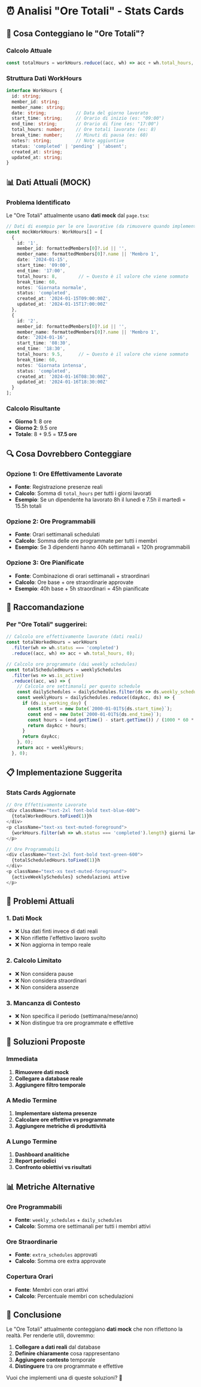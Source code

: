 # ⏰ Analisi "Ore Totali" - Stats Cards

## 🎯 **Cosa Conteggiano le "Ore Totali"?**

### **Calcolo Attuale**
```typescript
const totalHours = workHours.reduce((acc, wh) => acc + wh.total_hours, 0);
```

### **Struttura Dati WorkHours**
```typescript
interface WorkHours {
  id: string;
  member_id: string;
  member_name: string;
  date: string;           // Data del giorno lavorato
  start_time: string;     // Orario di inizio (es: "09:00")
  end_time: string;       // Orario di fine (es: "17:00")
  total_hours: number;    // Ore totali lavorate (es: 8)
  break_time: number;     // Minuti di pausa (es: 60)
  notes?: string;         // Note aggiuntive
  status: 'completed' | 'pending' | 'absent';
  created_at: string;
  updated_at: string;
}
```

## 📊 **Dati Attuali (MOCK)**

### **Problema Identificato**
Le "Ore Totali" attualmente usano **dati mock** dal `page.tsx`:

```typescript
// Dati di esempio per le ore lavorative (da rimuovere quando implementato il database)
const mockWorkHours: WorkHours[] = [
  {
    id: '1',
    member_id: formattedMembers[0]?.id || '',
    member_name: formattedMembers[0]?.name || 'Membro 1',
    date: '2024-01-15',
    start_time: '09:00',
    end_time: '17:00',
    total_hours: 8,        // ← Questo è il valore che viene sommato
    break_time: 60,
    notes: 'Giornata normale',
    status: 'completed',
    created_at: '2024-01-15T09:00:00Z',
    updated_at: '2024-01-15T17:00:00Z'
  },
  {
    id: '2',
    member_id: formattedMembers[0]?.id || '',
    member_name: formattedMembers[0]?.name || 'Membro 1',
    date: '2024-01-16',
    start_time: '08:30',
    end_time: '18:30',
    total_hours: 9.5,      // ← Questo è il valore che viene sommato
    break_time: 60,
    notes: 'Giornata intensa',
    status: 'completed',
    created_at: '2024-01-16T08:30:00Z',
    updated_at: '2024-01-16T18:30:00Z'
  }
];
```

### **Calcolo Risultante**
- **Giorno 1**: 8 ore
- **Giorno 2**: 9.5 ore
- **Totale**: 8 + 9.5 = **17.5 ore**

## 🔍 **Cosa Dovrebbero Conteggiare**

### **Opzione 1: Ore Effettivamente Lavorate**
- **Fonte**: Registrazione presenze reali
- **Calcolo**: Somma di `total_hours` per tutti i giorni lavorati
- **Esempio**: Se un dipendente ha lavorato 8h il lunedì e 7.5h il martedì = 15.5h totali

### **Opzione 2: Ore Programmabili**
- **Fonte**: Orari settimanali schedulati
- **Calcolo**: Somma delle ore programmate per tutti i membri
- **Esempio**: Se 3 dipendenti hanno 40h settimanali = 120h programmabili

### **Opzione 3: Ore Pianificate**
- **Fonte**: Combinazione di orari settimanali + straordinari
- **Calcolo**: Ore base + ore straordinarie approvate
- **Esempio**: 40h base + 5h straordinari = 45h pianificate

## 🎯 **Raccomandazione**

### **Per "Ore Totali" suggerirei:**
```typescript
// Calcolo ore effettivamente lavorate (dati reali)
const totalWorkedHours = workHours
  .filter(wh => wh.status === 'completed')
  .reduce((acc, wh) => acc + wh.total_hours, 0);

// Calcolo ore programmate (dai weekly schedules)
const totalScheduledHours = weeklySchedules
  .filter(ws => ws.is_active)
  .reduce((acc, ws) => {
    // Calcola ore settimanali per questo schedule
    const dailySchedules = dailySchedules.filter(ds => ds.weekly_schedule_id === ws.id);
    const weeklyHours = dailySchedules.reduce((dayAcc, ds) => {
      if (ds.is_working_day) {
        const start = new Date(`2000-01-01T${ds.start_time}`);
        const end = new Date(`2000-01-01T${ds.end_time}`);
        const hours = (end.getTime() - start.getTime()) / (1000 * 60 * 60);
        return dayAcc + hours;
      }
      return dayAcc;
    }, 0);
    return acc + weeklyHours;
  }, 0);
```

## 📋 **Implementazione Suggerita**

### **Stats Cards Aggiornate**
```typescript
// Ore Effettivamente Lavorate
<div className="text-2xl font-bold text-blue-600">
  {totalWorkedHours.toFixed(1)}h
</div>
<p className="text-xs text-muted-foreground">
  {workHours.filter(wh => wh.status === 'completed').length} giorni lavorati
</p>

// Ore Programmabili
<div className="text-2xl font-bold text-green-600">
  {totalScheduledHours.toFixed(1)}h
</div>
<p className="text-xs text-muted-foreground">
  {activeWeeklySchedules} schedulazioni attive
</p>
```

## 🚨 **Problemi Attuali**

### **1. Dati Mock**
- ❌ Usa dati finti invece di dati reali
- ❌ Non riflette l'effettivo lavoro svolto
- ❌ Non aggiorna in tempo reale

### **2. Calcolo Limitato**
- ❌ Non considera pause
- ❌ Non considera straordinari
- ❌ Non considera assenze

### **3. Mancanza di Contesto**
- ❌ Non specifica il periodo (settimana/mese/anno)
- ❌ Non distingue tra ore programmate e effettive

## 🔧 **Soluzioni Proposte**

### **Immediata**
1. **Rimuovere dati mock**
2. **Collegare a database reale**
3. **Aggiungere filtro temporale**

### **A Medio Termine**
1. **Implementare sistema presenze**
2. **Calcolare ore effettive vs programmate**
3. **Aggiungere metriche di produttività**

### **A Lungo Termine**
1. **Dashboard analitiche**
2. **Report periodici**
3. **Confronto obiettivi vs risultati**

## 📊 **Metriche Alternative**

### **Ore Programmabili**
- **Fonte**: `weekly_schedules` + `daily_schedules`
- **Calcolo**: Somma ore settimanali per tutti i membri attivi

### **Ore Straordinarie**
- **Fonte**: `extra_schedules` approvati
- **Calcolo**: Somma ore extra approvate

### **Copertura Orari**
- **Fonte**: Membri con orari attivi
- **Calcolo**: Percentuale membri con schedulazioni

## 🎯 **Conclusione**

Le "Ore Totali" attualmente conteggiano **dati mock** che non riflettono la realtà. Per renderle utili, dovremmo:

1. **Collegare a dati reali** dal database
2. **Definire chiaramente** cosa rappresentano
3. **Aggiungere contesto** temporale
4. **Distinguere** tra ore programmate e effettive

Vuoi che implementi una di queste soluzioni? 🤔 